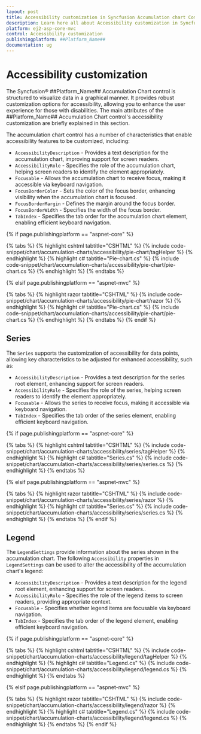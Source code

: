 ```yaml
---
layout: post
title: Accessibility customization in Syncfusion Accumulation chart Component
description: Learn here all about Accessibility customization in Syncfusion ASP MVC Accumulation Chart component of Syncfusion Essential JS 2 and more.
platform: ej2-asp-core-mvc
control: Accessibility customization
publishingplatform: ##Platform_Name##
documentation: ug
---
```



# Accessibility customization

The Syncfusion® ##Platform_Name## Accumulation Chart control is structured to visualize data in a graphical manner. It provides robust customization options for accessibility, allowing you to enhance the user experience for those with disabilities. The main attributes of the ##Platform_Name## Accumulation Chart control's accessibility customization are briefly explained in this section.

The accumulation chart control has a number of characteristics that enable accessibility features to be customized, including:

* `AccessibilityDescription` - Provides a text description for the accumulation chart, improving support for screen readers.
* `AccessibilityRole` - Specifies the role of the accumulation chart, helping screen readers to identify the element appropriately.
* `Focusable` - Allows the accumulation chart to receive focus, making it accessible via keyboard navigation.
* `FocusBorderColor` - Sets the color of the focus border, enhancing visibility when the accumulation chart is focused.
* `FocusBorderMargin` - Defines the margin around the focus border.
* `FocusBorderWidth` - Specifies the width of the focus border.
* `TabIndex` - Specifies the tab order for the accumulation chart element, enabling efficient keyboard navigation.

{% if page.publishingplatform == "aspnet-core" %}

{% tabs %}
{% highlight cshtml tabtitle="CSHTML" %}
{% include code-snippet/chart/accumulation-charts/accessibility/pie-chart/tagHelper %}
{% endhighlight %}
{% highlight c# tabtitle="Pie-chart.cs" %}
{% include code-snippet/chart/accumulation-charts/accessibility/pie-chart/pie-chart.cs %}
{% endhighlight %}
{% endtabs %}

{% elsif page.publishingplatform == "aspnet-mvc" %}

{% tabs %}
{% highlight razor tabtitle="CSHTML" %}
{% include code-snippet/chart/accumulation-charts/accessibility/pie-chart/razor %}
{% endhighlight %}
{% highlight c# tabtitle="Pie-chart.cs" %}
{% include code-snippet/chart/accumulation-charts/accessibility/pie-chart/pie-chart.cs %}
{% endhighlight %}
{% endtabs %}
{% endif %}

## Series

The `Series` supports the customization of accessibility for data points, allowing key characteristics to be adjusted for enhanced accessibility, such as:

* `AccessibilityDescription` - Provides a text description for the series root element, enhancing support for screen readers.
* `AccessibilityRole` - Specifies the role of the series, helping screen readers to identify the element appropriately.
* `Focusable` - Allows the series to receive focus, making it accessible via keyboard navigation.
* `TabIndex` - Specifies the tab order of the series element, enabling efficient keyboard navigation.

{% if page.publishingplatform == "aspnet-core" %}

{% tabs %}
{% highlight cshtml tabtitle="CSHTML" %}
{% include code-snippet/chart/accumulation-charts/accessibility/series/tagHelper %}
{% endhighlight %}
{% highlight c# tabtitle="Series.cs" %}
{% include code-snippet/chart/accumulation-charts/accessibility/series/series.cs %}
{% endhighlight %}
{% endtabs %}

{% elsif page.publishingplatform == "aspnet-mvc" %}

{% tabs %}
{% highlight razor tabtitle="CSHTML" %}
{% include code-snippet/chart/accumulation-charts/accessibility/series/razor %}
{% endhighlight %}
{% highlight c# tabtitle="Series.cs" %}
{% include code-snippet/chart/accumulation-charts/accessibility/series/series.cs %}
{% endhighlight %}
{% endtabs %}
{% endif %}

## Legend

The `LegendSettings` provide information about the series shown in the accumulation chart. The following `Accessibility` properties in `LegendSettings` can be used to alter the accessibility of the accumulation chart's legend:

* `AccessibilityDescription` - Provides a text description for the legend root element, enhancing support for screen readers..
* `AccessibilityRole` - Specifies the role of the legend items to screen readers, providing appropriate context.
* `Focusable` - Specifies whether legend items are focusable via keyboard navigation.
* `TabIndex` - Specifies the tab order of the legend element, enabling efficient keyboard navigation.

{% if page.publishingplatform == "aspnet-core" %}

{% tabs %}
{% highlight cshtml tabtitle="CSHTML" %}
{% include code-snippet/chart/accumulation-charts/accessibility/legend/tagHelper %}
{% endhighlight %}
{% highlight c# tabtitle="Legend.cs" %}
{% include code-snippet/chart/accumulation-charts/accessibility/legend/legend.cs %}
{% endhighlight %}
{% endtabs %}

{% elsif page.publishingplatform == "aspnet-mvc" %}

{% tabs %}
{% highlight razor tabtitle="CSHTML" %}
{% include code-snippet/chart/accumulation-charts/accessibility/legend/razor %}
{% endhighlight %}
{% highlight c# tabtitle="Legend.cs" %}
{% include code-snippet/chart/accumulation-charts/accessibility/legend/legend.cs %}
{% endhighlight %}
{% endtabs %}
{% endif %}